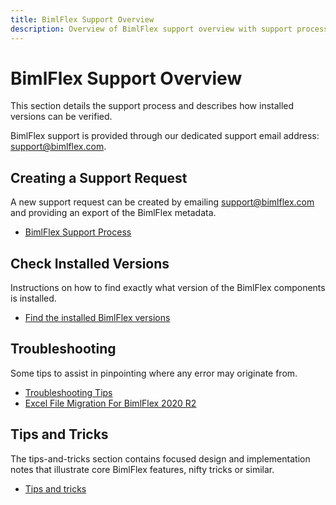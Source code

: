 ```yaml
---
title: BimlFlex Support Overview
description: Overview of BimlFlex support overview with support process assistance
---
```

# BimlFlex Support Overview

This section details the support process and describes how installed versions can be verified.

BimlFlex support is provided through our dedicated support email address: [support@bimlflex.com](mailto:support@bimlflex.com).

## Creating a Support Request

A new support request can be created by emailing [support@bimlflex.com](mailto:support@bimlflex.com) and providing an export of the BimlFlex metadata.

* [BimlFlex Support Process](bimlflex-support-process)

## Check Installed Versions

Instructions on how to find exactly what version of the BimlFlex components is installed.

* [Find the installed BimlFlex versions](bimlflex-find-version)

## Troubleshooting

Some tips to assist in pinpointing where any error may originate from.

* [Troubleshooting Tips](bimlflex-support-troubleshooting-tips)
* [Excel File Migration For BimlFlex 2020 R2](excel-metadata-addin)

## Tips and Tricks

The tips-and-tricks section contains focused design and implementation notes that illustrate core BimlFlex features, nifty tricks or similar.

* [Tips and tricks](bimlflex-tips-and-tricks-overview)
